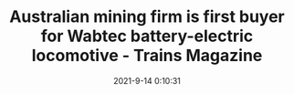---
"title": "Australian mining firm is first buyer for Wabtec battery-electric locomotive - Trains Magazine"
"date": "2021-9-14 0:10:31"
"feed_name": "GOOGLENEWS"
"feed_website": "https://news.google.com/rss/search?q=oil%26gas%7Cdrilling%7Cmining%7Cconstruction%7Cindustrial&hl=en-US&gl=US&ceid=US:en"
"feed_rss": "https://news.google.com/rss/search?q=oil%26gas%7Cdrilling%7Cmining%7Cconstruction%7Cindustrial&hl=en-US&gl=US&ceid=US:en"
"link": "https://www.trains.com/trn/news-reviews/news-wire/australian-mining-firm-is-first-buyer-for-wabtec-battery-electric-locomotive/"
"file": "_posts/2021-1-1-16a4df0ff7414d506df9543c71262835277c2bd6.md"
"accident": "0"
"drilling": "0"
---